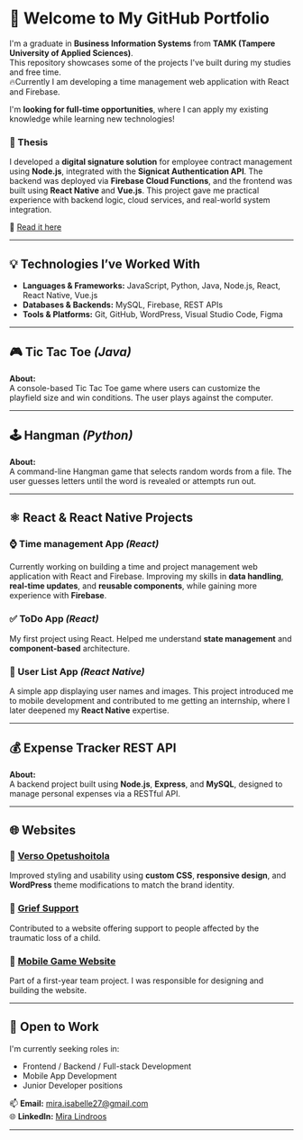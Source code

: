 # 👋 Welcome to My GitHub Portfolio

I'm a graduate in **Business Information Systems** from **TAMK (Tampere University of Applied Sciences)**.  
This repository showcases some of the projects I've built during my studies and free time.  
🔥Currently I am developing a time management web application with React and Firebase.  


I'm **looking for full-time opportunities**, where I can apply my existing knowledge while learning new technologies! 

### 📄 Thesis  
I developed a **digital signature solution** for employee contract management using **Node.js**, integrated with the **Signicat Authentication API**. The backend was deployed via **Firebase Cloud Functions**, and the frontend was built using **React Native** and **Vue.js**. This project gave me practical experience with backend logic, cloud services, and real-world system integration.

📄 [Read it here](https://urn.fi/URN:NBN:fi:amk-202504146480)

---

## 💡 Technologies I’ve Worked With

- **Languages & Frameworks:** JavaScript, Python, Java, Node.js, React, React Native, Vue.js  
- **Databases & Backends:** MySQL, Firebase, REST APIs  
- **Tools & Platforms:** Git, GitHub, WordPress, Visual Studio Code, Figma

---

## 🎮 Tic Tac Toe _(Java)_

**About:**  
A console-based Tic Tac Toe game where users can customize the playfield size and win conditions. The user plays against the computer.

---

## 🕹 Hangman _(Python)_

**About:**  
A command-line Hangman game that selects random words from a file. The user guesses letters until the word is revealed or attempts run out.

---

## ⚛️ React & React Native Projects

### ⌚️ Time management App _(React)_
Currently working on building a time and project management web application with React and Firebase. Improving my skills in **data handling**, **real-time updates**, and **reusable components**, while gaining more experience with **Firebase**.

### ✅ ToDo App _(React)_
My first project using React. Helped me understand **state management** and **component-based** architecture.

### 📱 User List App _(React Native)_
A simple app displaying user names and images. This project introduced me to mobile development and contributed to me getting an internship, where I later deepened my **React Native** expertise.

---

## 💰 Expense Tracker REST API

**About:**  
A backend project built using **Node.js**, **Express**, and **MySQL**, designed to manage personal expenses via a RESTful API.

---

## 🌐 Websites

### 🔹 [Verso Opetushoitola](https://verso-opetushoitola.fi)  
Improved styling and usability using **custom CSS**, **responsive design**, and **WordPress** theme modifications to match the brand identity.

### 🔹 [Grief Support](https://griefsupport.fi)  
Contributed to a website offering support to people affected by the traumatic loss of a child.

### 🔹 [Mobile Game Website](https://webpages.tuni.fi/21tiko4a/index.html)  
Part of a first-year team project. I was responsible for designing and building the website.

---

## 🚀 Open to Work

I'm currently seeking roles in:

- Frontend / Backend / Full-stack Development  
- Mobile App Development  
- Junior Developer positions  

📫 **Email:** mira.isabelle27@gmail.com  
🌐 **LinkedIn:** [Mira Lindroos](https://www.linkedin.com/in/miralindroos27/)

---
